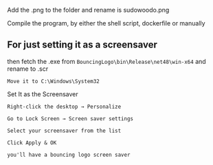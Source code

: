 
Add the .png to the folder and rename is sudowoodo.png

Compile the program, by either the shell script, dockerfile or manually



## For just setting it as a screensaver

then fetch the .exe from `BouncingLogo\bin\Release\net48\win-x64` and rename to .scr


    Move it to C:\Windows\System32

 Set It as the Screensaver

    Right-click the desktop → Personalize

    Go to Lock Screen → Screen saver settings

    Select your screensaver from the list

    Click Apply & OK

    you'll have a bouncing logo screen saver
